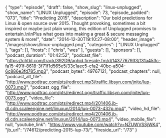 {
  "type": "episode",
  "draft": false,
  "show_slug": "linux-unplugged",
  "show_name": "LINUX Unplugged",
  "episode": 73,
  "episode_padded": "073",
  "title": "Predicting 2015",
  "description": "Our bold predictions for Linux & open source over 2015. Thought provoking, sometimes a bit inspired or maybe just plain wrong, this edition of Unplugged promises to entertain.\n\nPlus what goes into making a great & secure messaging system & more!",
  "date": "2014-12-30T19:10:27-08:00",
  "header_image": "/images/shows/linux-unplugged.png",
  "categories": [
    "LINUX Unplugged"
  ],
  "tags": [],
  "hosts": [
    "chris",
    "wes"
  ],
  "guests": [],
  "sponsors": [],
  "podcast_duration": "01:42:52",
  "podcast_file": "https://chtbl.com/track/392D9/aphid.fireside.fm/d/1437767933/f31a453c-fa15-491f-8618-3f71f1d565e5/33c1aec5-cfa2-40bc-a504-6c886e3fd785.mp3",
  "podcast_bytes": 49767121,
  "podcast_chapters": null,
  "podcast_alt_file": "http://www.podtrac.com/pts/redirect.mp3/traffic.libsyn.com/jnite/lup-0073.mp3",
  "podcast_ogg_file": "http://www.podtrac.com/pts/redirect.ogg/traffic.libsyn.com/jnite/lup-0073.ogg",
  "video_file": "http://www.podtrac.com/pts/redirect.mp4/201406.jb-dl.cdn.scaleengine.net/linuxun/2014/lup-0073-432p.mp4",
  "video_hd_file": "http://www.podtrac.com/pts/redirect.mp4/201406.jb-dl.cdn.scaleengine.net/linuxun/2014/lup-0073.mp4",
  "video_mobile_file": null,
  "youtube_link": "https://www.youtube.com/watch?v=NZUWVSSjWK4",
  "jb_url": "/74612/predicting-2015-lup-73/",
  "fireside_url": "/73"
}

